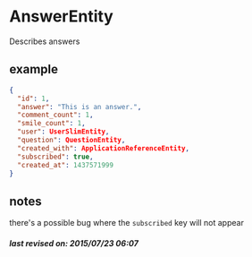 # AnswerEntity

Describes answers

## example

```json
{
  "id": 1,
  "answer": "This is an answer.",
  "comment_count": 1,
  "smile_count": 1,
  "user": UserSlimEntity,
  "question": QuestionEntity,
  "created_with": ApplicationReferenceEntity,
  "subscribed": true,
  "created_at": 1437571999
}
```

## notes

there's a possible bug where the `subscribed` key will not appear

##### last revised on: 2015/07/23 06:07
